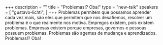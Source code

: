 +++
description = ""
title = "Problemas!? Oba!"
type = "new-talk"
speakers = [
        "gustavo-lichti",
]
+++
Problemas permitem que possamos aprender cada vez mais, são eles que permitem que nos desafiemos, resolver um problema é o que realmente nos motiva. Empregos existem, pois existem problemas. Empresas existem porque empresas, governos e pessoas possuem problemas. Problemas são agentes de mudança e aprendizados. Problemas!? Oba!